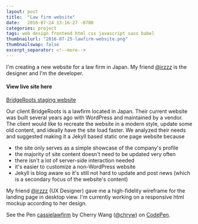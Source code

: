 ```yaml
---
layout: post
title:  "Law firm website"
date:   2016-07-24 13:16:27 -0700
categories: project
tags: web design frontend html css javascript sass babel
thumbnailurl: "2016-07-25-lawfirm-website.png"
thumbnailswap: false
excerpt_separator: <!--more-->
---
```


I'm creating a new website for a law firm in Japan. My friend [@irzzz](http://github.com/irzzz) is the designer and I'm the developer.

<!--more-->

#### View live site here
<a href="http://beta.catenology.com/cassielawfirm/" target="_blank" rel="noopener noreferrer">BridgeRoots staging website</a>

Our client BridgeRoots is a lawfirm located in Japan. Their current website was built several years ago with WordPress and maintained by a vendor. The client would like to recreate the website in a modern style, update some old content, and ideally have the site load faster. We analyzed their needs and suggested making it a Jekyll based static one page website because
- the site only serves as a simple showcase of the company's profile
- the majority of site content doesn't need to be updated very often
- there isn't a lot of server-side interaction needed
- it's easier to customize a non-WordPress website
- Jekyll is blog aware so it's still not hard to update and post news (which is a secondary focus of the website's content)

My friend  [@irzzz](http://github.com/irzzz) (UX Designer) gave me a high-fidelity wireframe for the landing page in desktop view. I'm currently working on a responsive html mockup according to her design.

<p data-height="800" data-theme-id="light" data-slug-hash="OXOGbr" data-default-tab="result" data-user="chryw" data-embed-version="2" class="codepen">See the Pen <a href="http://codepen.io/chryw/pen/OXOGbr/">cassielawfirm</a> by Cherry Wang (<a href="http://codepen.io/chryw">@chryw</a>) on <a href="http://codepen.io">CodePen</a>.</p>
<script async src="//assets.codepen.io/assets/embed/ei.js"></script>
